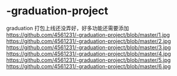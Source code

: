 # -graduation-project

 graduation 
 打包上线还没弄好，好多功能还需要添加
https://github.com/4561231/-graduation-project/blob/master/1.jpg
https://github.com/4561231/-graduation-project/blob/master/2.jpg
https://github.com/4561231/-graduation-project/blob/master/3.jpg
https://github.com/4561231/-graduation-project/blob/master/4.jpg
https://github.com/4561231/-graduation-project/blob/master/5.jpg
https://github.com/4561231/-graduation-project/blob/master/6.jpg
